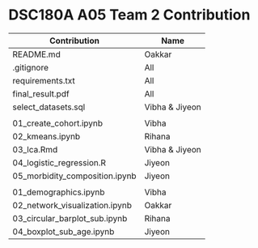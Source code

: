 # DSC180A A05 Team 2 Contribution

| Contribution | Name       |
| ----------- | ----------- |
| README.md      | Oakkar       |
| .gitignore   | All        |
| requirements.txt   | All        |
| final_result.pdf   | All        |
| select_datasets.sql      |  Vibha & Jiyeon       |
|     |     |
| 01_create_cohort.ipynb   | Vibha        |
| 02_kmeans.ipynb      | Rihana       |
| 03_lca.Rmd   | Vibha & Jiyeon      |
| 04_logistic_regression.R    | Jiyeon       |
| 05_morbidity_composition.ipynb   | Jiyeon        |
|     |     |
| 01_demographics.ipynb    | Vibha       |
| 02_network_visualization.ipynb      | Oakkar       |
| 03_circular_barplot_sub.ipynb   | Rihana       |
| 04_boxplot_sub_age.ipynb  | Jiyeon      |
